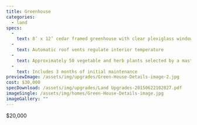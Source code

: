 ```yaml
---
title: Greenhouse
categories:
  - land
specs:
  - 
    text: 8’ x 12’ cedar framed greenhouse with clear plexiglass windows
  - 
    text: Automatic roof vents regulate interior temperature
  - 
    text: Approximately 50 vegetable and herb plants selected by a master gardener
  - 
    text: Includes 3 months of initial maintenance
previewImage: /assets/img/upgrades/Green-House-Details-image-2.jpg
cost: $30,000
specDownload: /assets/img/upgrades/Land Upgrades-20150622102827.pdf
imageSingle: /assets/img/homes/Green-House-Details-image.jpg
imageGallery: ""
---
```

<p>$20,000</p>